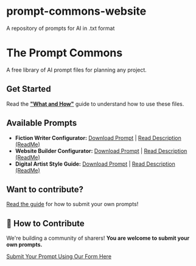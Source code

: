 # prompt-commons-website
A repository of prompts for AI in .txt format

# The Prompt Commons

A free library of AI prompt files for planning any project.

## Get Started
Read the **["What and How"](https://drive.google.com/file/d/17IwJMlsZlz7TaTiXdC4L8Z1ctPDWFhu1/view?usp=sharing)** guide to understand how to use these files.

## Available Prompts
*   **Fiction Writer Configurator:** [Download Prompt](https://drive.google.com/uc?export=download&id=1_lZ_Q-3TGS4aC192x50D1YwUmNu31LCN) | [Read Description (ReadMe)](https://drive.google.com/file/d/1nPANbPpVTiDoD4_AIz9pHA2b-mK6VPWk/view?usp=sharing)
*   **Website Builder Configurator:** [Download Prompt](https://drive.google.com/uc?export=download&id=1wSkAj20iDUDu51omzp4kjJDH-vwFWxoG) | [Read Description (ReadMe)](https://drive.google.com/file/d/1LVWhoBoGvF712kMVPOvnf5PuiG24zOf1/view?usp=sharing)
*   **Digital Artist Style Guide:** [Download Prompt](https://drive.google.com/uc?export=download&id=1vBvGXyfPVt4BRThzsPbpHNV7ge0wUXnb) | [Read Description (ReadMe)](https://drive.google.com/file/d/1X8GYX0U_yijOTvL2ngkaJaVp0I8S8KYR/view?usp=sharing)

## Want to contribute?
[Read the guide](https://drive.google.com/file/d/17IwJMlsZlz7TaTiXdC4L8Z1ctPDWFhu1/view?usp=sharing) for how to submit your own prompts!

## 🤝 How to Contribute

We're building a community of sharers! **You are welcome to submit your own prompts.**

[Submit Your Prompt Using Our Form Here](/sbijapure/prompt-commons-website/contribute/)
